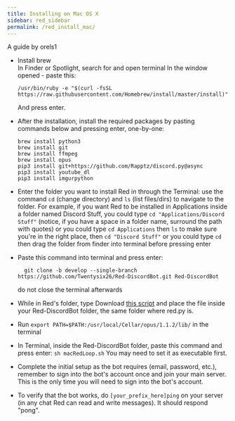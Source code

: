 ```yaml
---
title: Installing on Mac OS X
sidebar: red_sidebar
permalink: /red_install_mac/
---
```


A guide by orels1

*  Install brew  
  In Finder or Spotlight, search for and open terminal
  In the window opened - paste this:

	```
	/usr/bin/ruby -e "$(curl -fsSL https://raw.githubusercontent.com/Homebrew/install/master/install)"
	```

   And press enter.

*  After the installation, install the required packages by pasting commands below and pressing enter, one-by-one:

	  `brew install python3`  
	  `brew install git`  
	  `brew install ffmpeg`  
	  `brew install opus`  
	  `pip3 install git+https://github.com/Rapptz/discord.py@async`  
	  `pip3 install youtube_dl`  
	  `pip3 install imgurpython`  
  
* Enter the folder you want to install Red in through the Terminal:
  use the command `cd` (change directory) and `ls` (list files/dirs) to navigate to the folder.
  For example, if you want Red to be installed in Applications inside a folder named Discord Stuff,
  you could type `cd "Applications/Discord Stuff"` (notice, if you have a space in a folder name, surround the path with quotes)
  or you could type `cd Applications` then `ls` to make sure you're in the right place, then `cd "Discord Stuff"`
  or you could type `cd` then drag the folder from finder into terminal before pressing enter
  
* Paste this command into terminal and press enter:

	```
	  git clone -b develop --single-branch https://github.com/Twentysix26/Red-DiscordBot.git Red-DiscordBot
	```
	
  do not close the terminal afterwards

* While in Red's folder, type
Download [this script](https://drive.google.com/uc?export=download&id=0B_mR_iWue1vSVXlNSktnZkJuTUk) and place the file inside your Red-DiscordBot folder, the same folder where red.py is.

* Run `export PATH=$PATH:/usr/local/Cellar/opus/1.1.2/lib/` in the terminal
  
* In Terminal, inside the Red-DiscordBot folder, paste this command and press enter:
  `sh macRedLoop.sh`
You may need to set it as executable first.

* Complete the initial setup as the bot requires (email, password, etc.), remember to sign into the bot's account once and join your main server. This is the only time you will need to sign into the bot's account.

* To verify that the bot works, do `[your_prefix_here]ping` on your server (in any chat Red can read and write messages). It should respond "pong".